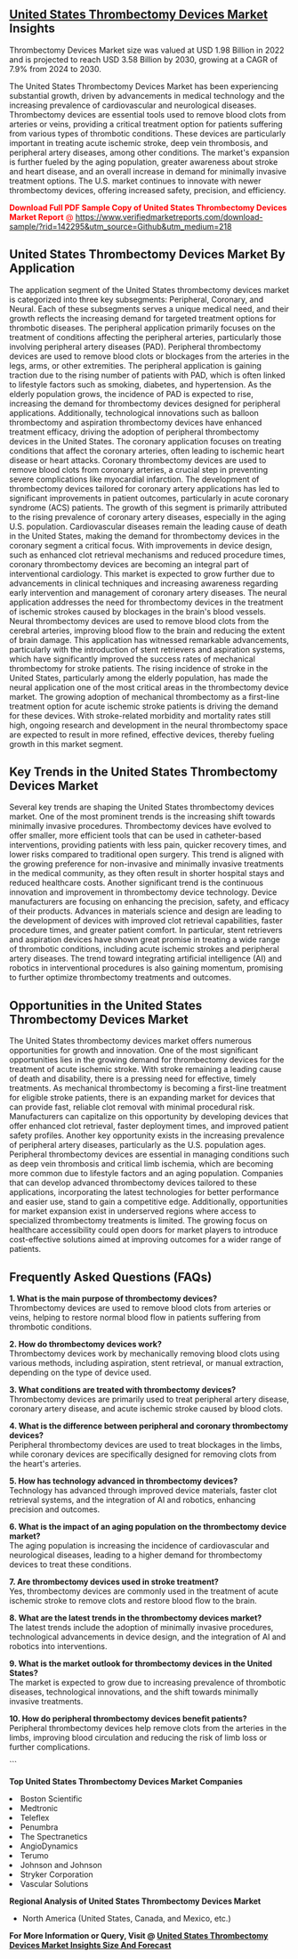 <h2><a href="https://www.verifiedmarketreports.com/download-sample/?rid=142295&amp;utm_source=Github&amp;utm_medium=218" target="_blank">United States Thrombectomy Devices Market</a> Insights</h2><p>Thrombectomy Devices Market size was valued at USD 1.98 Billion in 2022 and is projected to reach USD 3.58 Billion by 2030, growing at a CAGR of 7.9% from 2024 to 2030.</p><p> <p>The United States Thrombectomy Devices Market has been experiencing substantial growth, driven by advancements in medical technology and the increasing prevalence of cardiovascular and neurological diseases. Thrombectomy devices are essential tools used to remove blood clots from arteries or veins, providing a critical treatment option for patients suffering from various types of thrombotic conditions. These devices are particularly important in treating acute ischemic stroke, deep vein thrombosis, and peripheral artery diseases, among other conditions. The market's expansion is further fueled by the aging population, greater awareness about stroke and heart disease, and an overall increase in demand for minimally invasive treatment options. The U.S. market continues to innovate with newer thrombectomy devices, offering increased safety, precision, and efficiency. <p><span class=""><span style="color: #ff0000;"><strong>Download Full PDF Sample Copy of United States Thrombectomy Devices Market Report</strong> @ </span><a href="https://www.verifiedmarketreports.com/download-sample/?rid=142295&amp;utm_source=Github&amp;utm_medium=218" target="_blank">https://www.verifiedmarketreports.com/download-sample/?rid=142295&amp;utm_source=Github&amp;utm_medium=218</a></span></p></p> <h2>United States Thrombectomy Devices Market By Application</h2> <p>The application segment of the United States thrombectomy devices market is categorized into three key subsegments: Peripheral, Coronary, and Neural. Each of these subsegments serves a unique medical need, and their growth reflects the increasing demand for targeted treatment options for thrombotic diseases. The peripheral application primarily focuses on the treatment of conditions affecting the peripheral arteries, particularly those involving peripheral artery diseases (PAD). Peripheral thrombectomy devices are used to remove blood clots or blockages from the arteries in the legs, arms, or other extremities. The peripheral application is gaining traction due to the rising number of patients with PAD, which is often linked to lifestyle factors such as smoking, diabetes, and hypertension. As the elderly population grows, the incidence of PAD is expected to rise, increasing the demand for thrombectomy devices designed for peripheral applications. Additionally, technological innovations such as balloon thrombectomy and aspiration thrombectomy devices have enhanced treatment efficacy, driving the adoption of peripheral thrombectomy devices in the United States. The coronary application focuses on treating conditions that affect the coronary arteries, often leading to ischemic heart disease or heart attacks. Coronary thrombectomy devices are used to remove blood clots from coronary arteries, a crucial step in preventing severe complications like myocardial infarction. The development of thrombectomy devices tailored for coronary artery applications has led to significant improvements in patient outcomes, particularly in acute coronary syndrome (ACS) patients. The growth of this segment is primarily attributed to the rising prevalence of coronary artery diseases, especially in the aging U.S. population. Cardiovascular diseases remain the leading cause of death in the United States, making the demand for thrombectomy devices in the coronary segment a critical focus. With improvements in device design, such as enhanced clot retrieval mechanisms and reduced procedure times, coronary thrombectomy devices are becoming an integral part of interventional cardiology. This market is expected to grow further due to advancements in clinical techniques and increasing awareness regarding early intervention and management of coronary artery diseases. The neural application addresses the need for thrombectomy devices in the treatment of ischemic strokes caused by blockages in the brain's blood vessels. Neural thrombectomy devices are used to remove blood clots from the cerebral arteries, improving blood flow to the brain and reducing the extent of brain damage. This application has witnessed remarkable advancements, particularly with the introduction of stent retrievers and aspiration systems, which have significantly improved the success rates of mechanical thrombectomy for stroke patients. The rising incidence of stroke in the United States, particularly among the elderly population, has made the neural application one of the most critical areas in the thrombectomy device market. The growing adoption of mechanical thrombectomy as a first-line treatment option for acute ischemic stroke patients is driving the demand for these devices. With stroke-related morbidity and mortality rates still high, ongoing research and development in the neural thrombectomy space are expected to result in more refined, effective devices, thereby fueling growth in this market segment. <h2>Key Trends in the United States Thrombectomy Devices Market</h2> <p>Several key trends are shaping the United States thrombectomy devices market. One of the most prominent trends is the increasing shift towards minimally invasive procedures. Thrombectomy devices have evolved to offer smaller, more efficient tools that can be used in catheter-based interventions, providing patients with less pain, quicker recovery times, and lower risks compared to traditional open surgery. This trend is aligned with the growing preference for non-invasive and minimally invasive treatments in the medical community, as they often result in shorter hospital stays and reduced healthcare costs. Another significant trend is the continuous innovation and improvement in thrombectomy device technology. Device manufacturers are focusing on enhancing the precision, safety, and efficacy of their products. Advances in materials science and design are leading to the development of devices with improved clot retrieval capabilities, faster procedure times, and greater patient comfort. In particular, stent retrievers and aspiration devices have shown great promise in treating a wide range of thrombotic conditions, including acute ischemic strokes and peripheral artery diseases. The trend toward integrating artificial intelligence (AI) and robotics in interventional procedures is also gaining momentum, promising to further optimize thrombectomy treatments and outcomes. <h2>Opportunities in the United States Thrombectomy Devices Market</h2> <p>The United States thrombectomy devices market offers numerous opportunities for growth and innovation. One of the most significant opportunities lies in the growing demand for thrombectomy devices for the treatment of acute ischemic stroke. With stroke remaining a leading cause of death and disability, there is a pressing need for effective, timely treatments. As mechanical thrombectomy is becoming a first-line treatment for eligible stroke patients, there is an expanding market for devices that can provide fast, reliable clot removal with minimal procedural risk. Manufacturers can capitalize on this opportunity by developing devices that offer enhanced clot retrieval, faster deployment times, and improved patient safety profiles. Another key opportunity exists in the increasing prevalence of peripheral artery diseases, particularly as the U.S. population ages. Peripheral thrombectomy devices are essential in managing conditions such as deep vein thrombosis and critical limb ischemia, which are becoming more common due to lifestyle factors and an aging population. Companies that can develop advanced thrombectomy devices tailored to these applications, incorporating the latest technologies for better performance and easier use, stand to gain a competitive edge. Additionally, opportunities for market expansion exist in underserved regions where access to specialized thrombectomy treatments is limited. The growing focus on healthcare accessibility could open doors for market players to introduce cost-effective solutions aimed at improving outcomes for a wider range of patients. <h2>Frequently Asked Questions (FAQs)</h2> <p><b>1. What is the main purpose of thrombectomy devices?</b><br>Thrombectomy devices are used to remove blood clots from arteries or veins, helping to restore normal blood flow in patients suffering from thrombotic conditions.</p> <p><b>2. How do thrombectomy devices work?</b><br>Thrombectomy devices work by mechanically removing blood clots using various methods, including aspiration, stent retrieval, or manual extraction, depending on the type of device used.</p> <p><b>3. What conditions are treated with thrombectomy devices?</b><br>Thrombectomy devices are primarily used to treat peripheral artery disease, coronary artery disease, and acute ischemic stroke caused by blood clots.</p> <p><b>4. What is the difference between peripheral and coronary thrombectomy devices?</b><br>Peripheral thrombectomy devices are used to treat blockages in the limbs, while coronary devices are specifically designed for removing clots from the heart's arteries.</p> <p><b>5. How has technology advanced in thrombectomy devices?</b><br>Technology has advanced through improved device materials, faster clot retrieval systems, and the integration of AI and robotics, enhancing precision and outcomes.</p> <p><b>6. What is the impact of an aging population on the thrombectomy device market?</b><br>The aging population is increasing the incidence of cardiovascular and neurological diseases, leading to a higher demand for thrombectomy devices to treat these conditions.</p> <p><b>7. Are thrombectomy devices used in stroke treatment?</b><br>Yes, thrombectomy devices are commonly used in the treatment of acute ischemic stroke to remove clots and restore blood flow to the brain.</p> <p><b>8. What are the latest trends in the thrombectomy devices market?</b><br>The latest trends include the adoption of minimally invasive procedures, technological advancements in device design, and the integration of AI and robotics into interventions.</p> <p><b>9. What is the market outlook for thrombectomy devices in the United States?</b><br>The market is expected to grow due to increasing prevalence of thrombotic diseases, technological innovations, and the shift towards minimally invasive treatments.</p> <p><b>10. How do peripheral thrombectomy devices benefit patients?</b><br>Peripheral thrombectomy devices help remove clots from the arteries in the limbs, improving blood circulation and reducing the risk of limb loss or further complications.</p> ```</p><p><strong>Top United States Thrombectomy Devices Market Companies</strong></p><div data-test-id=""><p><li>Boston Scientific</li><li> Medtronic</li><li> Teleflex</li><li> Penumbra</li><li> The Spectranetics</li><li> AngioDynamics</li><li> Terumo</li><li> Johnson and Johnson</li><li> Stryker Corporation</li><li> Vascular Solutions</li></p><div><strong>Regional Analysis of&nbsp;United States Thrombectomy Devices Market</strong></div><ul><li dir="ltr"><p dir="ltr">North America&nbsp;(United States, Canada, and Mexico, etc.)</p></li></ul><p><strong>For More Information or Query, Visit @&nbsp;</strong><strong><a href="https://www.verifiedmarketreports.com/product/global-thrombectomy-devices-market-report-2019-competitive-landscape-trends-and-opportunities/?utm_source=Github&amp;utm_medium=218" target="_blank">United States Thrombectomy Devices Market Insights Size And Forecast</a></strong></p></div>
